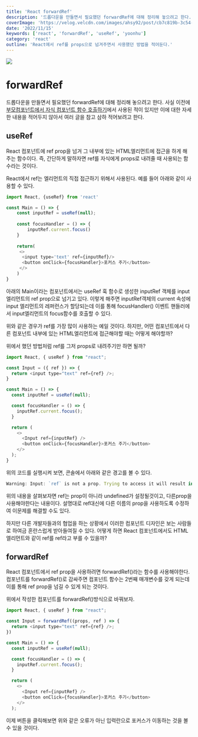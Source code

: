 ```yaml
---
title: 'React forwardRef'
description: '드롭다운을 만들면서 필요했던 forwardRef에 대해 정리해 놓으려고 한다. 이전 프로젝트에서 부모 컴포넌트에서 자식 컴포넌트로 함수를 호출했던 적이 있었는데 그 방법에 대한 forwardRef를 적어둔다.'
coverImage: 'https://velog.velcdn.com/images/ahsy92/post/cb7c819b-3c54-4b0a-83f4-11390bd8fa69/image.png'
date: '2022/11/15'
keywords: ['react', 'forwardRef', 'useRef', 'yoonhu']
category: 'react'
outline: 'React에서 ref를 props으로 넘겨주면서 사용했던 방법을 적어둔다.'
---
```


![](https://velog.velcdn.com/images/ahsy92/post/cb7c819b-3c54-4b0a-83f4-11390bd8fa69/image.png)

# forwardRef

드롭다운을 만들면서 필요했던 forwardRef에 대해 정리해 놓으려고 한다. 사실 이전에 [부모컴포넌트에서 자식 컴포넌트 함수 호출하기](https://velog.io/@ahsy92/React-%EB%B6%80%EB%AA%A8%EC%BB%B4%ED%8F%AC%EB%84%8C%ED%8A%B8%EC%97%90%EC%84%9C-%EC%9E%90%EC%8B%9D%EC%BB%B4%ED%8F%AC%EB%84%8C%ED%8A%B8-%ED%95%A8%EC%88%98-%ED%98%B8%EC%B6%9C%ED%95%98%EA%B8%B0)에서 사용된 적이 있지만 이에 대한 자세한 내용을 적어두지 않아서 여러 글을 참고 삼하 적어보려고 한다.

## useRef
React 컴포넌트에 ref prop을 넘겨 그 내부에 있는 HTML엘리먼트에 접근을 하게 해주는 함수이다. 즉, 간단하게 말하자면 ref를 자식에게 props로 내려줄 때 사용되는 함수라는 것이다.

React에서 ref는 엘리먼트의 직접 접근하기 위해서 사용된다. 예를 들어 아래와 같이 사용할 수 있다.

```js
import React, {useRef} from 'react'

const Main = () => {
	const inputRef = useRef(null);
  	
  	const focusHandler = () => {
    	inputRef.current.focus()
    }
    
    return(
     <>
      <input type='text' ref={inputRef}/>
	  <button onClick={focusHandler}>포커스 주기</button>
     </>
  	)
}
```

아래의 Main이라는 컴포넌트에서는 useRef 훅 함수로 생성한 inputRef 객체를 input엘리먼트의 ref prop으로 넘기고 있다. 이렇게 해주면 inputRef객체의 current 속성에 input 엘리먼트의 레퍼런스가 할당되는데 이를 통해 focusHandler() 이벤트 핸들러에서 input엘리먼트의 focus함수를 호출할 수 있다.

위와 같은 경우가 ref를 가장 많이 사용하는 예일 것이다. 하지만, 어떤 컴포넌트에서 다른 컴포넌트 내부에 있는 HTML엘리먼트에 접근해야할 때는 어떻게 해야할까? 

위에서 했던 방법처럼 ref를 그저 props로 내려주기만 하면 될까?

```js
import React, { useRef } from "react";

const Input = ({ ref }) => {
  return <input type="text" ref={ref} />;
}

const Main = () => {
  const inputRef = useRef(null);

  const focusHandler = () => {
    inputRef.current.focus();
  }

  return (
    <>
      <Input ref={inputRef} />
      <button onClick={focusHandler}>포커스 주기</button>
    </>
  );
}
```
위의 코드를 실행시켜 보면, 콘솔에서 아래와 같은 경고를 볼 수 있다.
```js
Warning: Input: `ref` is not a prop. Trying to access it will result in `undefined` being returned. If you need to access the same value within the child component, you should pass it as a different prop. 
```

위의 내용을 살펴보자면 ref는 prop이 아니라 undefined가 설정될것이고, 다른prop을 사용해야한다는 내용이다. 설명대로 ref대신에 다른 이름의 prop을 사용하도록 수정하여 이문제를 해결할 수도 있다.

하지만 다른 개발자들과의 협업을 하는 상황에서 이러한 컴포넌트 디자인은 보는 사람들로 하여금 혼란스럽게 받아들여질 수 있다. 어떻게 하면 React 컴포넌트에서도 HTML엘리먼트와 같이 ref를 ref라고 부를 수 있을까?

## forwardRef
React 컴포넌트에서 ref prop을 사용하려면 forwardRef()라는 함수를 사용해야한다. 컴포넌트를 forwardRef()로 감싸주면 컴포넌트 함수는 2번째 매개변수를 갖게 되는데 이를 통해 ref prop을 넘길 수 있게 되는 것이다.

위에서 작성한 컴포넌트를 forwardRef()방식으로 바꿔보자.
```js
import React, { useRef } from "react";

const Input = forwardRef((props, ref ) => {
  return <input type="text" ref={ref} />;
})

const Main = () => {
  const inputRef = useRef(null);

  const focusHandler = () => {
    inputRef.current.focus();
  }

  return (
    <>
      <Input ref={inputRef} />
      <button onClick={focusHandler}>포커스 주기</button>
    </>
  );
```

이제 버튼을 클릭해보면 위와 같은 오류가 아닌 입력란으로 포커스가 이동하는 것을 볼 수 있을 것이다.
